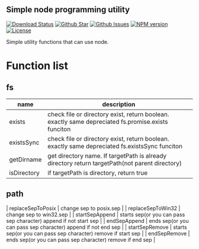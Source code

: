 Simple node programming utility
---

[![Download Status](https://img.shields.io/npm/dw/my-node-fp.svg)](https://npmcharts.com/compare/my-node-fp?minimal=true) [![Github Star](https://img.shields.io/github/stars/imjuni/my-node-fp.svg?style=popout)](https://github.com/imjuni/my-node-fp) [![Github Issues](https://img.shields.io/github/issues-raw/imjuni/my-node-fp.svg)](https://github.com/imjuni/my-node-fp/issues) [![NPM version](https://img.shields.io/npm/v/my-node-fp.svg)](https://www.npmjs.com/package/my-node-fp) [![License](https://img.shields.io/npm/l/my-node-fp.svg)](https://github.com/imjuni/my-node-fp/blob/master/LICENSE)

Simple utility functions that can use node. 

# Function list
## fs 
| name | description |
| - | - |
| exists | check file or directory exist, return boolean. exactly same depreciated fs.promise.exists funciton |
| existsSync | check file or directory exist, return boolean. exactly same depreciated fs.existsSync funciton |
| getDirname | get directory name. If targetPath is already directory return targetPath(not parent directory) |
| isDirectory | if targetPath is directory, return true |

## path
| replaceSepToPosix | change sep to posix.sep |
| replaceSepToWin32 | change sep to win32.sep |
| startSepAppend | starts sep(or you can pass sep character) append if not start sep |
| endSepAppend | ends sep(or you can pass sep character) append if not end sep |
| startSepRemove | starts sep(or you can pass sep character) remove if start sep |
| endSepRemove | ends sep(or you can pass sep character) remove if end sep |
